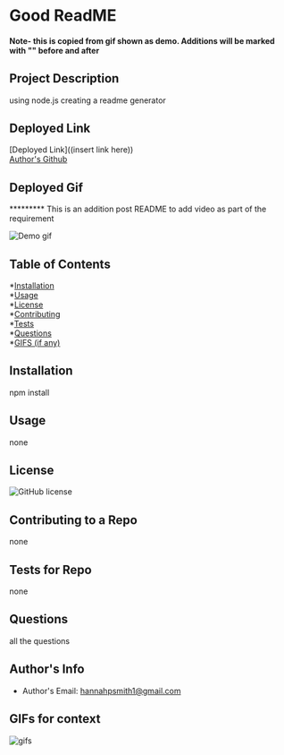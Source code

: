 # Good ReadME

#### Note- this is copied from gif shown as demo.  Additions will be marked with "" before and after

## Project Description 
using node.js creating a readme generator

## Deployed Link
[Deployed Link]((insert link here))  
[Author's Github](https://wwww.github.com/hannahpsmith1)

## Deployed Gif
********* This is an addition post README to add video as part of the requirement

![Demo gif](https://user-images.githubusercontent.com/59800839/87213289-bb573300-c2d8-11ea-8d05-d65a9c320f5b.gif)



## Table of Contents
*[Installation](##Installation)  
*[Usage](##Usage)  
*[License](##License)  
*[Contributing](##Contributing)  
*[Tests](##Tests)    
*[Questions](##Questions)  
*[GIFS (if any)](##Gifs)  

## Installation 

npm install 

## Usage 

none

## License
![GitHub license](https://img.shields.io/badge/license-MIT-blue.svg)

## Contributing to a Repo

none

## Tests for Repo

none

## Questions

all the questions


## Author's Info  
- Author's Email: hannahpsmith1@gmail.com

## GIFs for context
![gifs](https://user-images.githubusercontent.com/59800839/84457296-2bf62b80-ac17-11ea-9da2-f61f7d13522f.gif)


